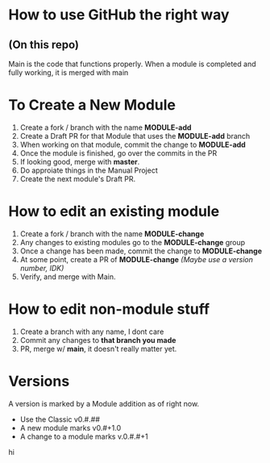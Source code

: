 # How to use GitHub the right way
## (On this repo)

Main is the code that functions properly. When a module is completed and fully working, it is merged with main
# To Create a New Module
1. Create a fork / branch with the name **MODULE-add**
2. Create a Draft PR for that Module that uses the **MODULE-add** branch
3. When working on that module, commit the change to **MODULE-add**
4. Once the module is finished, go over the commits in the PR
5. If looking good, merge with **master**. 
6. Do approiate things in the Manual Project
7. Create the next module's Draft PR.

# How to edit an existing module
1. Create a fork / branch with the name **MODULE-change**
2. Any changes to existing modules go to the **MODULE-change** group
3. Once a change has been made, commit the change to **MODULE-change**
4. At some point, create a PR of **MODULE-change** *(Maybe use a version number, IDK)*
5. Verify, and merge with Main. 

# How to edit non-module stuff
1. Create a branch with any name, I dont care
2. Commit any changes to **that branch you made**
3. PR, merge w/ **main**, it doesn't really matter yet.

# Versions
A version is marked by a Module addition as of right now.
* Use the Classic v0.#.##
* A new module marks v0.#+1.0
* A change to a module marks v.0.#.#+1


hi
